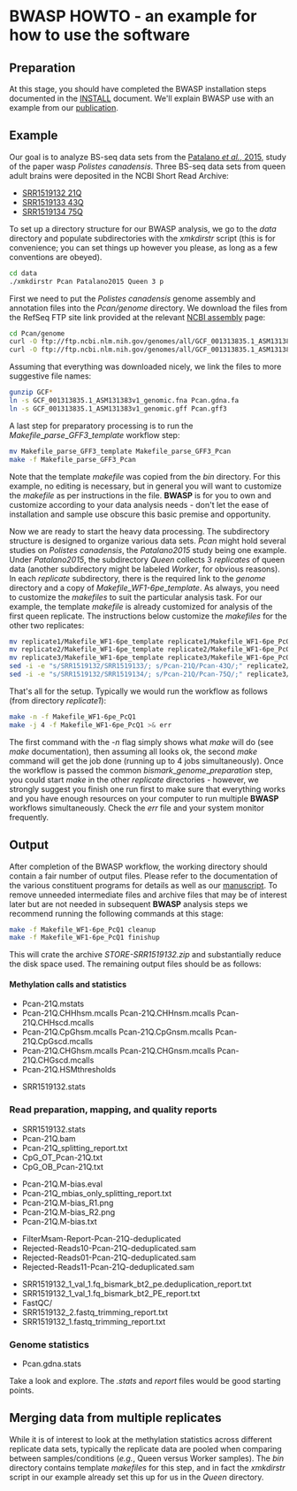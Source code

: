 # BWASP HOWTO - an example for how to use the software

## Preparation

At this stage, you should have completed the BWASP installation steps
documented in the [INSTALL](./INSTALL.md) document.  We'll explain BWASP
use with an example from our [publication](http://brendelgroup.org/).

## Example
Our goal is to analyze BS-seq data sets from the [Patalano _et al._, 2015,](http://www.ncbi.nlm.nih.gov/pubmed/26483466) study of the paper wasp
_Polistes canadensis_.  Three BS-seq data sets from queen adult brains
were deposited in the NCBI Short Read Archive:

* [SRR1519132 21Q](http://www.ncbi.nlm.nih.gov/sra/SRX656317)
* [SRR1519133 43Q](http://www.ncbi.nlm.nih.gov/sra/SRX656318)
* [SRR1519134 75Q](http://www.ncbi.nlm.nih.gov/sra/SRX656319)

To set up a directory structure for our BWASP analysis, we go to the _data_
directory and populate subdirectories with the _xmkdirstr_ script (this
is for convenience; you can set things up however you please, as long as
a few conventions are obeyed).

```bash
cd data
./xmkdirstr Pcan Patalano2015 Queen 3 p
```

First we need to put the _Polistes canadensis_ genome assembly and
annotation files into the _Pcan/genome_ directory.  We download the files
from the RefSeq FTP site link provided at the relevant
[NCBI assembly](http://www.ncbi.nlm.nih.gov/assembly/GCF_001313835.1/) page:

```bash
cd Pcan/genome
curl -O ftp://ftp.ncbi.nlm.nih.gov/genomes/all/GCF_001313835.1_ASM131383v1/GCF_001313835.1_ASM131383v1_genomic.fna.gz
curl -O ftp://ftp.ncbi.nlm.nih.gov/genomes/all/GCF_001313835.1_ASM131383v1/GCF_001313835.1_ASM131383v1_genomic.gff.gz
```

Assuming that everything was downloaded nicely, we link the files to more
suggestive file names:

```bash
gunzip GCF*
ln -s GCF_001313835.1_ASM131383v1_genomic.fna Pcan.gdna.fa
ln -s GCF_001313835.1_ASM131383v1_genomic.gff Pcan.gff3
```

A last step for preparatory processing is to run the _Makefile_\__parse_\__GFF3_\__template_ workflow step:

```bash
mv Makefile_parse_GFF3_template Makefile_parse_GFF3_Pcan
make -f Makefile_parse_GFF3_Pcan
```

Note that the template _makefile_ was copied from the _bin_ directory.  For this example, no editing is necessary, but in general you will want to
customize the _makefile_ as per instructions in the file.  __BWASP__ is for
you to own and customize according to your data analysis needs - don't let the
ease of installation and sample use obscure this basic premise and opportunity.

Now we are ready to start the heavy data processing.  The subdirectory
structure is designed to organize various data sets.  _Pcan_ might hold
several studies on _Polistes canadensis_, the _Patalano2015_ study being one
example.  Under _Patalano2015_, the subdirectory _Queen_ collects 3
_replicates_ of queen data (another subdirectory might be labeled _Worker_,
for obvious reasons).  In each _replicate_ subdirectory, there is the
required link to the _genome_ directory and a copy of
_Makefile_\__WF1-6pe_\__template_.  As always, you need to customize the
_makefiles_ to suit the particular analysis task.  For our example, the
template _makefile_ is already customized for analysis of the first queen
replicate.  The instructions below customize the _makefiles_ for the other
two replicates:

```bash
mv replicate1/Makefile_WF1-6pe_template replicate1/Makefile_WF1-6pe_PcQ1
mv replicate2/Makefile_WF1-6pe_template replicate2/Makefile_WF1-6pe_PcQ2
mv replicate3/Makefile_WF1-6pe_template replicate3/Makefile_WF1-6pe_PcQ3
sed -i -e "s/SRR1519132/SRR1519133/; s/Pcan-21Q/Pcan-43Q/;" replicate2/Makefile_WF1-6pe_PcQ2
sed -i -e "s/SRR1519132/SRR1519134/; s/Pcan-21Q/Pcan-75Q/;" replicate3/Makefile_WF1-6pe_PcQ3
```

That's all for the setup.  Typically we would run the workflow as follows
(from directory _replicate1_):

```bash
make -n -f Makefile_WF1-6pe_PcQ1
make -j 4 -f Makefile_WF1-6pe_PcQ1 >& err
```

The first command with the _-n_ flag simply shows what _make_ will do (see _make_ documentation), then assuming all looks ok, the second _make_
command will get the job done (running up to 4 jobs simultaneously).  Once the
workflow is passed the common _bismark_\__genome_\__preparation_ step, you
could start _make_ in the other _replicate_ directories - however, we strongly
suggest you finish one run first to make sure that everything works and you
have enough resources on your computer to run multiple __BWASP__ workflows
simultaneously.  Check the _err_ file and your system monitor frequently.

## Output
After completion of the BWASP workflow, the working directory should contain a
fair number of output files.  Please refer to the documentation of the various
constituent programs for details as well as our
[manuscript](http://brendelgroup.org/research/publications.php).
To remove unneeded intermediate files and archive files that may be of
interest later but are not needed in subsequent __BWASP__ analysis steps
we recommend running the following commands at this stage:

```bash
make -f Makefile_WF1-6pe_PcQ1 cleanup
make -f Makefile_WF1-6pe_PcQ1 finishup
```

This will crate the archive _STORE-SRR1519132.zip_ and substantially reduce
the disk space used.  The remaining output files should be as follows:

#### Methylation calls and statistics
* Pcan-21Q.mstats
* Pcan-21Q.CHHhsm.mcalls Pcan-21Q.CHHnsm.mcalls Pcan-21Q.CHHscd.mcalls
* Pcan-21Q.CpGhsm.mcalls Pcan-21Q.CpGnsm.mcalls Pcan-21Q.CpGscd.mcalls
* Pcan-21Q.CHGhsm.mcalls Pcan-21Q.CHGnsm.mcalls Pcan-21Q.CHGscd.mcalls
* Pcan-21Q.HSMthresholds

<!-- -->

- SRR1519132.stats

### Read preparation, mapping, and quality reports
* SRR1519132.stats
* Pcan-21Q.bam
* Pcan-21Q_splitting_report.txt
* CpG_OT_Pcan-21Q.txt
* CpG_OB_Pcan-21Q.txt

<!-- -->

- Pcan-21Q.M-bias.eval
- Pcan-21Q_mbias_only_splitting_report.txt
- Pcan-21Q.M-bias_R1.png
- Pcan-21Q.M-bias_R2.png
- Pcan-21Q.M-bias.txt

<!-- -->

* FilterMsam-Report-Pcan-21Q-deduplicated
* Rejected-Reads10-Pcan-21Q-deduplicated.sam
* Rejected-Reads01-Pcan-21Q-deduplicated.sam
* Rejected-Reads11-Pcan-21Q-deduplicated.sam

<!-- -->

- SRR1519132_1_val_1.fq_bismark_bt2_pe.deduplication_report.txt
- SRR1519132_1_val_1.fq_bismark_bt2_PE_report.txt
- FastQC/
- SRR1519132_2.fastq_trimming_report.txt
- SRR1519132_1.fastq_trimming_report.txt

### Genome statistics
* Pcan.gdna.stats

Take a look and explore.  The _.stats_ and _report_ files would be good
starting points.


## Merging data from multiple replicates
While it is of interest to look at the methylation statistics across
different replicate data sets, typically the replicate data are pooled when
comparing between samples/conditions (_e.g._, Queen versus Worker samples).
The _bin_ directory contains template _makefiles_ for this step, and in fact
the _xmkdirstr_ script in our example already set this up for us in the
_Queen_ directory.
